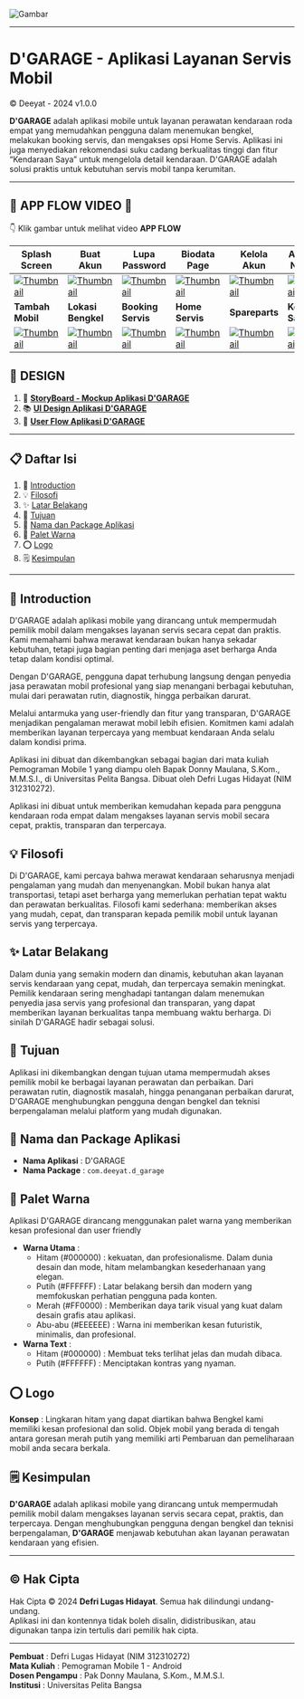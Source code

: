 ![Gambar](https://raw.githubusercontent.com/Defri-Hidayat17/Defri_Lugas_Hidayat-312310272-D_GARAGE/main/1.png)

---

# D'GARAGE - Aplikasi Layanan Servis Mobil
© Deeyat - 2024 v1.0.0

**D'GARAGE** adalah aplikasi mobile untuk layanan perawatan kendaraan roda empat yang memudahkan pengguna dalam menemukan bengkel, melakukan booking servis, dan mengakses opsi Home Servis. Aplikasi ini juga menyediakan rekomendasi suku cadang berkualitas tinggi dan fitur “Kendaraan Saya” untuk mengelola detail kendaraan. D'GARAGE adalah solusi praktis untuk kebutuhan servis mobil tanpa kerumitan.

---

## 🚨 APP FLOW VIDEO 🚨

👇 Klik gambar untuk melihat video **APP FLOW**

| **Splash Screen**          | **Buat Akun**            | **Lupa Password**        | **Biodata Page**         | **Kelola Akun**          | **Aktifitas & Notifikasi** |
|----------------------------|--------------------------|--------------------------|--------------------------|--------------------------|-------------------------------|
| [![Thumbnail](https://drive.google.com/thumbnail?id=1TMkgWpqNmSs_s7lJyeH0rHDnv5OFtpxd)](https://drive.google.com/file/d/1TMkgWpqNmSs_s7lJyeH0rHDnv5OFtpxd/view?usp=sharing) | [![Thumbnail](https://drive.google.com/thumbnail?id=10aD2YAPsXfLcDBZQbHT4ugANky3uuFgy)](https://drive.google.com/file/d/10aD2YAPsXfLcDBZQbHT4ugANky3uuFgy/view?usp=sharing) | [![Thumbnail](https://drive.google.com/thumbnail?id=1QxctgcxpvZtbI5WFQIdudiR1iZox4kuc)](https://drive.google.com/file/d/1QxctgcxpvZtbI5WFQIdudiR1iZox4kuc/view?usp=sharing) | [![Thumbnail](https://drive.google.com/thumbnail?id=1oFx28puNhg03f-bcfHXrdQuVTyrqkE3t)](https://drive.google.com/file/d/1oFx28puNhg03f-bcfHXrdQuVTyrqkE3t/view?usp=sharing) | [![Thumbnail](https://drive.google.com/thumbnail?id=1_zoHG3TrguBu6n90FVYdeg2ujkcrVlff)](https://drive.google.com/file/d/1_zoHG3TrguBu6n90FVYdeg2ujkcrVlff/view?usp=sharing) | [![Thumbnail](https://drive.google.com/thumbnail?id=1zfwXqHxUfFs8P7tl-HzNxeZpxRdYVzDg)](https://drive.google.com/file/d/1zfwXqHxUfFs8P7tl-HzNxeZpxRdYVzDg/view?usp=sharing) |
| **Tambah Mobil**           | **Lokasi Bengkel**        | **Booking Servis**        | **Home Servis**          | **Spareparts**           | **Kendaraan Saya**         |
| [![Thumbnail](https://drive.google.com/thumbnail?id=1ZUEN-ldMJ3Q1fHKN0h6-Pn3n0TXxLRhV)](https://drive.google.com/file/d/1ZUEN-ldMJ3Q1fHKN0h6-Pn3n0TXxLRhV/view?usp=sharing) | [![Thumbnail](https://drive.google.com/thumbnail?id=1-5cYNwW-aZRVNNi2eOXxt3afuFxC8GsD)](https://drive.google.com/file/d/1-5cYNwW-aZRVNNi2eOXxt3afuFxC8GsD/view?usp=sharing) | [![Thumbnail](https://drive.google.com/thumbnail?id=1ZG1YeNGWqSPjZmE4PTPNcUeQcglXHejS)](https://drive.google.com/file/d/1ZG1YeNGWqSPjZmE4PTPNcUeQcglXHejS/view?usp=sharing) | [![Thumbnail](https://drive.google.com/thumbnail?id=1jWcuD1raPZ8q3F_o_onG_c2BYMe1Upz1)](https://drive.google.com/file/d/1jWcuD1raPZ8q3F_o_onG_c2BYMe1Upz1/view?usp=sharing) | [![Thumbnail](https://drive.google.com/thumbnail?id=1m7VPQI1aJzlFCOzxyAh5VinR2twLCFK5)](https://drive.google.com/file/d/1m7VPQI1aJzlFCOzxyAh5VinR2twLCFK5/view?usp=sharing) | [![Thumbnail](https://drive.google.com/thumbnail?id=1StLF4zjbqpyHAasy8LNjYX9pXUu0T5w5)](https://drive.google.com/file/d/1StLF4zjbqpyHAasy8LNjYX9pXUu0T5w5/view?usp=sharing) |








## 📱 DESIGN

1. 📃 [**StoryBoard - Mockup Aplikasi D'GARAGE**](https://www.canva.com/design/DAGWYD8YIsU/iJa5ole_W6GlXIe_58tdMw/edit?utm_content=DAGWYD8YIsU&utm_campaign=designshare&utm_medium=link2&utm_source=sharebutton)
2. 📚 [**UI Design Aplikasi D'GARAGE**](https://www.canva.com/design/DAGWweHaGdY/IvB4VpYIIy4EDe0O9Dk-ug/edit?utm_content=DAGWweHaGdY&utm_campaign=designshare&utm_medium=link2&utm_source=sharebutton)
3. 👤 [**User Flow Aplikasi D'GARAGE**](https://www.canva.com/design/DAGWh3ikJBI/IfB1sxdotmGhY4j7Cj2yTA/edit?utm_content=DAGWh3ikJBI&utm_campaign=designshare&utm_medium=link2&utm_source=sharebutton)

---

## 📋 Daftar Isi
1.   🤖 [Introduction](#Introduction)
2.   💡 [Filosofi](#Filosofi)
3.   ✨ [Latar Belakang](#Latar-Belakang)
4.   🎯 [Tujuan](#Tujuan)
5.   📛 [Nama dan Package Aplikasi](Nama-dan-Package-Aplikasi)
6.   🎨 [Palet Warna](#Palet-Warna)
7.   ⭕ [Logo](#Logo)
8.   🗒️ [Kesimpulan](#Kesimpulan)


---

## 🤖 Introduction 
D'GARAGE adalah aplikasi mobile yang dirancang untuk mempermudah pemilik mobil dalam mengakses layanan servis secara cepat dan praktis. Kami memahami bahwa merawat kendaraan bukan hanya sekadar kebutuhan, tetapi juga bagian penting dari menjaga aset berharga Anda tetap dalam kondisi optimal. 

Dengan D'GARAGE, pengguna dapat terhubung langsung dengan penyedia jasa perawatan mobil profesional yang siap menangani berbagai kebutuhan, mulai dari perawatan rutin, diagnostik, hingga perbaikan darurat.

Melalui antarmuka yang user-friendly dan fitur yang transparan, D'GARAGE menjadikan pengalaman merawat mobil lebih efisien. Komitmen kami adalah memberikan layanan terpercaya yang membuat kendaraan Anda selalu dalam kondisi prima.

Aplikasi ini dibuat dan dikembangkan sebagai bagian dari mata kuliah Pemograman Mobile 1 yang diampu oleh Bapak Donny Maulana, S.Kom., M.M.S.I., di Universitas Pelita Bangsa. Dibuat oleh Defri Lugas Hidayat (NIM 312310272).

Aplikasi ini dibuat untuk memberikan kemudahan kepada para pengguna kendaraan roda empat dalam mengakses layanan servis mobil secara cepat, praktis, transparan dan terpercaya. 

## 💡 Filosofi
Di D'GARAGE, kami percaya bahwa merawat kendaraan seharusnya menjadi pengalaman yang mudah dan menyenangkan. Mobil bukan hanya alat transportasi, tetapi aset berharga yang memerlukan perhatian tepat waktu dan perawatan berkualitas. Filosofi kami sederhana: memberikan akses yang mudah, cepat, dan transparan kepada pemilik mobil untuk layanan servis yang terpercaya.

## ✨ Latar Belakang
Dalam dunia yang semakin modern dan dinamis, kebutuhan akan layanan servis kendaraan yang cepat, mudah, dan terpercaya semakin meningkat. Pemilik kendaraan sering menghadapi tantangan dalam menemukan penyedia jasa servis yang profesional dan transparan, yang dapat memberikan layanan berkualitas tanpa membuang waktu berharga.
Di sinilah D'GARAGE hadir sebagai solusi.

## 🎯 Tujuan
Aplikasi ini dikembangkan dengan tujuan utama mempermudah akses pemilik mobil ke berbagai layanan perawatan dan perbaikan. Dari perawatan rutin, diagnostik masalah, hingga penanganan perbaikan darurat, D'GARAGE menghubungkan pengguna dengan bengkel dan teknisi berpengalaman melalui platform yang mudah digunakan.

## 📛 Nama dan Package Aplikasi
- **Nama Aplikasi** : D'GARAGE
- **Nama Package** : `com.deeyat.d_garage`

## 🎨 Palet Warna
Aplikasi D'GARAGE dirancang menggunakan palet warna yang memberikan kesan profesional dan user friendly
- **Warna Utama** :
  - Hitam (#000000) : kekuatan, dan profesionalisme. Dalam dunia desain dan mode, hitam melambangkan kesederhanaan yang elegan.
  - Putih (#FFFFFF) : Latar belakang bersih dan modern yang memfokuskan perhatian pengguna pada konten.
  - Merah (#FF0000) : Memberikan daya tarik visual yang kuat dalam desain grafis atau aplikasi.
  - Abu-abu (#EEEEEE) : Warna ini memberikan kesan futuristik, minimalis, dan profesional.
- **Warna Text** :
  - Hitam (#000000) : Membuat teks terlihat jelas dan mudah dibaca.
  - Putih (#FFFFFF) : Menciptakan kontras yang nyaman.

## ⭕ Logo
**Konsep** : Lingkaran hitam yang dapat diartikan bahwa Bengkel kami memiliki kesan profesional dan solid. Objek mobil yang berada di tengah antara goresan merah putih yang memiliki arti Pembaruan dan pemeliharaan mobil anda secara berkala.

## 🗒️ Kesimpulan
**D'GARAGE** adalah aplikasi mobile yang dirancang untuk mempermudah pemilik mobil dalam mengakses layanan servis secara cepat, praktis, dan terpercaya. Dengan menghubungkan pengguna dengan bengkel dan teknisi berpengalaman, **D'GARAGE** menjawab kebutuhan akan layanan perawatan kendaraan yang efisien.

---

## © **Hak Cipta**

Hak Cipta © 2024 **Defri Lugas Hidayat**. Semua hak dilindungi undang-undang.  
Aplikasi ini dan kontennya tidak boleh disalin, didistribusikan, atau digunakan tanpa izin tertulis dari pemilik hak cipta.  

---

**Pembuat**        : Defri Lugas Hidayat (NIM 312310272)  
**Mata Kuliah**    : Pemograman Mobile 1 - Android  
**Dosen Pengampu** : Pak Donny Maulana, S.Kom., M.M.S.I.  
**Institusi**      : Universitas Pelita Bangsa
